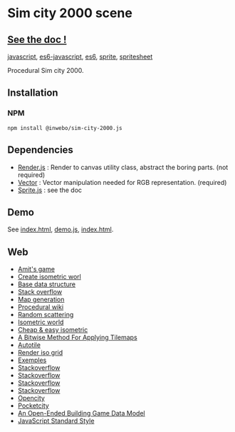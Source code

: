 # Sim city 2000 scene
## [See the doc !](https://inwebo.github.io/sim-city-2000/)

[javascript](https://github.com/topics/javascript), [es6-javascript](https://github.com/topics/es6-javascript), [es6](https://github.com/topics/es6), [sprite](https://github.com/topics/sprite), [spritesheet](https://github.com/topics/spritesheet)

Procedural Sim city 2000.

## Installation

### NPM
```shell script
npm install @inwebo/sim-city-2000.js
```

## Dependencies
* [Render.js](https://github.com/inwebo/Render.js) : Render to canvas utility class, abstract the boring parts. (not required)
* [Vector](https://github.com/inwebo/Vector) : Vector manipulation needed for RGB representation. (required)
* [Sprite.js](https://github.com/inwebo/Sprite.js) : see the doc

## Demo

See [index.html](https://inwebo.github.io/sim-city-2000.js/), [demo.js](./docs/assets/js/demo.js), [index.html](./docs/index.html).

## Web

* [Amit's game](http://www-cs-students.stanford.edu/%7Eamitp/gameprog.html)
* [Create isometric worl](https://gamedevelopment.tutsplus.com/tutorials/creating-isometric-worlds-a-primer-for-game-developers--gamedev-6511)
* [Base data structure](http://archive.gamedev.net/archive/reference/programming/features/arttilebase/page2.html)
* [Stack overflow](https://stackoverflow.com/questions/11968167/random-2d-tile-map-generating-algorithm)
* [Map generation](http://pcg.wikidot.com/pcg-algorithm%3amap-generation)
* [Procedural wiki](http://pcg.wikidot.com/)
* [Random scattering](https://www.gamasutra.com/view/feature/130071/random_scattering_creating_.php?page=2)
* [Isometric world](https://gamedevelopment.tutsplus.com/tutorials/creating-isometric-worlds-a-primer-for-game-developers--gamedev-6511)
* [Cheap & easy isometric](https://gamedevelopment.tutsplus.com/tutorials/quick-tip-cheap-n-easy-isometric-levels--gamedev-6282)
* [A Bitwise Method For Applying Tilemaps](https://web.archive.org/web/20150906102436/http://www.saltgames.com/2010/a-bitwise-method-for-applying-tilemaps/)
* [Autotile](https://kidscancode.org/godot_recipes/2d/autotile_intro/)
* [Render iso grid](http://nick-aschenbach.github.io/blog/2015/02/25/isometric-tile-engine/)
* [Exemples](https://www.google.com/search?q=stack+overflow+matrix+to+diamond+grid&client=firefox-b-d&tbm=isch&source=iu&ictx=1&fir=YQ9BDomQ_3lX6M%252C-nWkHiftVFUs0M%252C_&vet=1&usg=AI4_-kSnASrjXCSsZVDc6jfrzM2CTgTxMg&sa=X&ved=2ahUKEwjuo7SG5vXtAhWM2hQKHe8MA8UQ9QF6BAgJEAE#imgrc=YQ9BDomQ_3lX6M)
* [Stackoverflow](https://stackoverflow.com/questions/9018988/how-to-iterate-from-back-to-front-in-a-diamond-shaped-isometric-map)
* [Stackoverflow](https://stackoverflow.com/questions/19344623/diamond-isometric-tile-picking)
* [Stackoverflow](https://stackoverflow.com/questions/35885029/improving-performance-of-click-detection-on-a-staggered-column-isometric-grid/35917976#35917976)
* [Stackoverflow](https://stackoverflow.com/questions/46104610/isometric-tiles-drawing-and-picking-java?rq=1)
* [Opencity](http://www.opencity.info/)
* [Pocketcity](http://pocketcity.sourceforge.net/)
* [An Open-Ended Building Game Data Model](https://www.vertabelo.com/blog/build-your-own-city-an-open-ended-building-game-data-model/)
* [JavaScript Standard Style](https://www.npmjs.com/package/standard)
